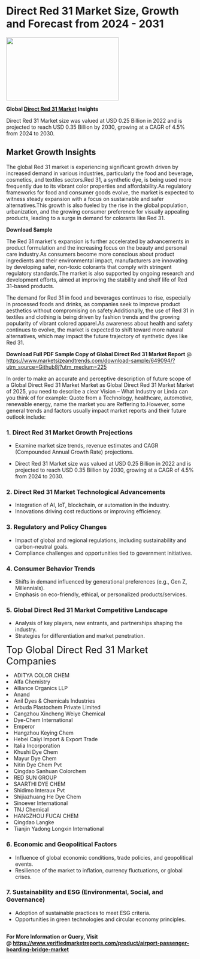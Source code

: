 <H1>Direct Red 31 Market Size, Growth and Forecast from 2024 - 2031</H1><img class="aligncenter size-medium wp-image-584254" src="https://thirdeyenews.in/wp-content/uploads/2024/09/Global-Market-Research-300x168.jpeg" alt="" width="300" height="168" /><p><strong>Global&nbsp;<a href="https://www.marketsizeandtrends.com/download-sample/649094/?utm_source=Github8j?utm_medium=225">Direct Red 31 Market</a> Insights</strong></p><p>Direct Red 31 Market size was valued at USD 0.25 Billion in 2022 and is projected to reach USD 0.35 Billion by 2030, growing at a CAGR of 4.5% from 2024 to 2030.</p><p><h2>Market Growth Insights</h2> <p>The global Red 31 market is experiencing significant growth driven by increased demand in various industries, particularly the food and beverage, cosmetics, and textiles sectors.Red 31, a synthetic dye, is being used more frequently due to its vibrant color properties and affordability.As regulatory frameworks for food and consumer goods evolve, the market is expected to witness steady expansion with a focus on sustainable and safer alternatives.This growth is also fueled by the rise in the global population, urbanization, and the growing consumer preference for visually appealing products, leading to a surge in demand for colorants like Red 31.</p> <p><strong>Download Sample</strong></p> <p>The Red 31 market's expansion is further accelerated by advancements in product formulation and the increasing focus on the beauty and personal care industry.As consumers become more conscious about product ingredients and their environmental impact, manufacturers are innovating by developing safer, non-toxic colorants that comply with stringent regulatory standards.The market is also supported by ongoing research and development efforts, aimed at improving the stability and shelf life of Red 31-based products.</p> <p>The demand for Red 31 in food and beverages continues to rise, especially in processed foods and drinks, as companies seek to improve product aesthetics without compromising on safety.Additionally, the use of Red 31 in textiles and clothing is being driven by fashion trends and the growing popularity of vibrant colored apparel.As awareness about health and safety continues to evolve, the market is expected to shift toward more natural alternatives, which may impact the future trajectory of synthetic dyes like Red 31.</p> <p><span class=""><strong>Download Full PDF Sample Copy of Global Direct Red 31 Market Report</strong> @ <a href="https://www.marketsizeandtrends.com/download-sample/649094/?utm_source=Github8j?utm_medium=225" target="_blank">https://www.marketsizeandtrends.com/download-sample/649094/?utm_source=Github8j?utm_medium=225</a></span></p><p>In order to make an accurate and perceptive description of future scope of a Global&nbsp;Direct Red 31 Market Market as Global&nbsp;Direct Red 31 Market Market of 2025, you need to describe a clear Vision &ndash; What Industry or Linda can you think of for example: Quote from a Technology, healthcare, automotive, renewable energy, name the market you are Reffering to.However, some general trends and factors usually impact market reports and their future outlook include:</p><h3>1.&nbsp;<strong>Direct Red 31 Market Growth Projections</strong></h3><ul><li>Examine market size trends, revenue estimates and CAGR (Compounded Annual Growth Rate) projections.</li><li><p>Direct Red 31 Market size was valued at USD 0.25 Billion in 2022 and is projected to reach USD 0.35 Billion by 2030, growing at a CAGR of 4.5% from 2024 to 2030.</p></li></ul><h3>2.&nbsp;<strong>Direct Red 31 Market Technological Advancements</strong></h3><ul><li>Integration of AI, IoT, blockchain, or automation in the industry.</li><li>Innovations driving cost reductions or improving efficiency.</li></ul><h3>3.&nbsp;<strong>Regulatory and Policy Changes</strong></h3><ul><li>Impact of global and regional regulations, including sustainability and carbon-neutral goals.</li><li>Compliance challenges and opportunities tied to government initiatives.</li></ul><h3>4.&nbsp;<strong>Consumer Behavior Trends</strong></h3><ul><li>Shifts in demand influenced by generational preferences (e.g., Gen Z, Millennials).</li><li>Emphasis on eco-friendly, ethical, or personalized products/services.</li></ul><h3>5.&nbsp;<strong>Global Direct Red 31 Market Competitive Landscape</strong></h3><ul><li>Analysis of key players, new entrants, and partnerships shaping the industry.</li><li>Strategies for differentiation and market penetration.</li></ul><p data-pm-slice="1 1 []"><span style="color: inherit; font-family: inherit; font-size: 25px;">Top Global Direct Red 31 Market Companies</span></p><div class="" data-test-id=""><p><li>ADITYA COLOR CHEM</li><li> Alfa Chemistry</li><li> Alliance Organics LLP</li><li> Anand</li><li> Anil Dyes & Chemicals Industries</li><li> Arbuda Plastochem Private Limited</li><li> Cangzhou Xincheng Weiye Chemical</li><li> Dye-Chem International</li><li> Emperor</li><li> Hangzhou Keying Chem</li><li> Hebei Caiyi Import & Export Trade</li><li> Italia Incorporation</li><li> Khushi Dye Chem</li><li> Mayur Dye Chem</li><li> Nitin Dye Chem Pvt</li><li> Qingdao Sanhuan Colorchem</li><li> RED SUN GROUP</li><li> SAARTHI DYE CHEM</li><li> Shidimo Interaux Pvt</li><li> Shijiazhuang He Dye Chem</li><li> Sinoever International</li><li> TNJ Chemical</li><li> HANGZHOU FUCAI CHEM</li><li> Qingdao Langke</li><li> Tianjin Yadong Longxin International</li></p></div><h3>6.&nbsp;<strong>Economic and Geopolitical Factors</strong></h3><ul><li>Influence of global economic conditions, trade policies, and geopolitical events.</li><li>Resilience of the market to inflation, currency fluctuations, or global crises.</li></ul><h3>7.&nbsp;<strong>Sustainability and ESG (Environmental, Social, and Governance)</strong></h3><ul><li>Adoption of sustainable practices to meet ESG criteria.</li><li>Opportunities in green technologies and circular economy principles.</li></ul><h2><strong style="font-size: 14px;">For More Information or Query, Visit @&nbsp;</strong><a style="background-color: #ffffff; font-size: 14px;" href="https://www.marketsizeandtrends.com/report/direct-red-31-market/" target="_blank">https://www.verifiedmarketreports.com/product/airport-passenger-boarding-bridge-market</a></h2>